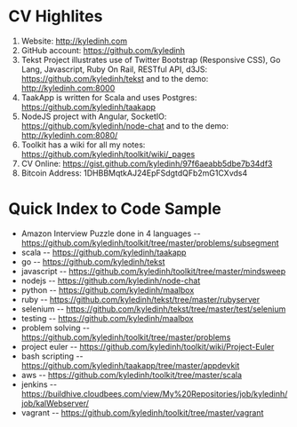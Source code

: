 CV Highlites 
============

1. Website: http://kyledinh.com
2. GitHub account: https://github.com/kyledinh
3. Tekst Project illustrates use of Twitter Bootstrap (Responsive CSS), Go Lang, Javascript, Ruby On Rail, RESTful API, d3JS: https://github.com/kyledinh/tekst and to the demo: http://kyledinh.com:8000
4. TaakApp is written for Scala and uses Postgres: https://github.com/kyledinh/taakapp
5. NodeJS project with Angular, SocketIO: https://github.com/kyledinh/node-chat and to the demo: http://kyledinh.com:8080/
6. Toolkit has a wiki for all my notes: https://github.com/kyledinh/toolkit/wiki/_pages
7. CV Online: https://gist.github.com/kyledinh/97f6aeabb5dbe7b34df3
8. Bitcoin Address: 1DHBBMqtkAJ24EpFSdgtdQFb2mG1CXvds4

Quick Index to Code Sample
==========================
* Amazon Interview Puzzle done in 4 languages -- https://github.com/kyledinh/toolkit/tree/master/problems/subsegment
* scala            -- https://github.com/kyledinh/taakapp
* go               -- https://github.com/kyledinh/tekst
* javascript       -- https://github.com/kyledinh/toolkit/tree/master/mindsweep
* nodejs           -- https://github.com/kyledinh/node-chat
* python           -- https://github.com/kyledinh/maalbox
* ruby             -- https://github.com/kyledinh/tekst/tree/master/rubyserver
* selenium         -- https://github.com/kyledinh/tekst/tree/master/test/selenium
* testing          -- https://github.com/kyledinh/maalbox
* problem solving  -- https://github.com/kyledinh/toolkit/tree/master/problems
* project euler    -- https://github.com/kyledinh/toolkit/wiki/Project-Euler
* bash scripting   -- https://github.com/kyledinh/taakapp/tree/master/appdevkit                   
* aws              -- https://github.com/kyledinh/toolkit/tree/master/scala
* jenkins          -- https://buildhive.cloudbees.com/view/My%20Repositories/job/kyledinh/job/kalWebserver/
* vagrant          -- https://github.com/kyledinh/toolkit/tree/master/vagrant
